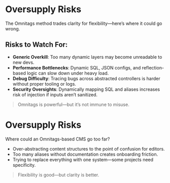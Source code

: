 # Oversupply Risks

The Omnitags method trades clarity for flexibility—here’s where it could go wrong.

## Risks to Watch For:
- **Generic Overkill**: Too many dynamic layers may become unreadable to new devs.
- **Performance Bottlenecks**: Dynamic SQL, JSON configs, and reflection-based logic can slow down under heavy load.
- **Debug Difficulty**: Tracing bugs across abstracted controllers is harder without proper tooling or logs.
- **Security Oversights**: Dynamically mapping SQL and aliases increases risk of injection if inputs aren’t sanitized.

> Omnitags is powerful—but it’s not immune to misuse.


# Oversupply Risks

Where could an Omnitags-based CMS go too far?

- Over-abstracting content structures to the point of confusion for editors.
- Too many aliases without documentation creates onboarding friction.
- Trying to replace everything with one system—some projects need specificity.

> Flexibility is good—but clarity is better.
